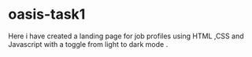 # oasis-task1
Here i have created a landing page for job profiles using HTML ,CSS and Javascript with a toggle from light to dark mode .
